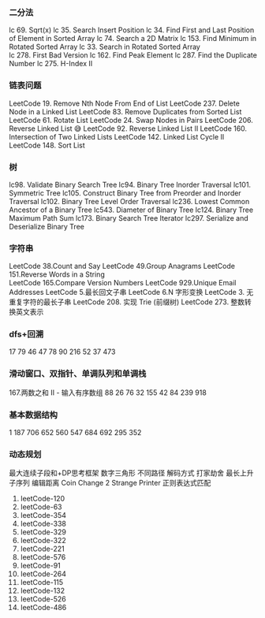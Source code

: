 ### 二分法

lc 69. Sqrt(x)
lc 35. Search Insert Position
lc 34. Find First and Last Position of Element in Sorted Array
lc 74. Search a 2D Matrix
lc 153. Find Minimum in Rotated Sorted Array
lc 33. Search in Rotated Sorted Array   
lc 278. First Bad Version 
lc 162. Find Peak Element 
lc 287. Find the Duplicate Number 
lc 275. H-Index II 

### 链表问题

LeetCode 19. Remove Nth Node From End of List
LeetCode 237. Delete Node in a Linked List 
LeetCode 83. Remove Duplicates from Sorted List 
LeetCode 61. Rotate List 
LeetCode 24. Swap Nodes in Pairs 
LeetCode 206. Reverse Linked List 😅
LeetCode 92. Reverse Linked List II 
LeetCode 160. Intersection of Two Linked Lists 
LeetCode 142. Linked List Cycle II 
LeetCode 148. Sort List

### 树

lc98. Validate Binary Search Tree 
lc94. Binary Tree Inorder Traversal 
lc101. Symmetric Tree 
lc105. Construct Binary Tree from Preorder and Inorder Traversal 
lc102. Binary Tree Level Order Traversal 
lc236. Lowest Common Ancestor of a Binary Tree 
lc543. Diameter of Binary Tree 
lc124. Binary Tree Maximum Path Sum 
lc173. Binary Search Tree Iterator 
lc297. Serialize and Deserialize Binary Tree 

### 字符串

LeetCode 38.Count and Say 
LeetCode 49.Group Anagrams 
LeetCode 151.Reverse Words in a String  
LeetCode 165.Compare Version Numbers 
LeetCode 929.Unique Email Addresses 
LeetCode 5.最长回文子串 
LeetCode 6.N 字形变换
LeetCode 3. 无重复字符的最长子串
LeetCode 208. 实现 Trie (前缀树) 
LeetCode 273. 整数转换英文表示 

### dfs+回溯

17
79
46
47
78
90
216
52
37
473

### 滑动窗口、双指针、单调队列和单调栈

167.两数之和 II - 输入有序数组
88
26
76
32
155
42
84
239
918

### 基本数据结构

1
187
706
652
560
547
684
692
295
352

### 动态规划

最大连续子段和+DP思考框架
数字三角形
不同路径
解码方式
打家劫舍
最长上升子序列
编辑距离
Coin Change 2
Strange Printer 
正则表达式匹配

1. leetCode-120 
2. leetCode-63 
3. leetCode-354  
4. leetCode-338 
5. leetCode-329 
6. leetCode-322 
7. leetCode-221 
8. leetCode-576  
9. leetCode-91
10. leetCode-264 
11. leetCode-115 
12. leetCode-132 
13. leetCode-526  
14. leetCode-486  

